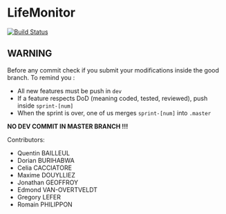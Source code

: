 LifeMonitor
============

[![Build Status](http://bouya.cloudapp.net/job/LifeMonitor-Dev/badge/icon)](http://bouya.cloudapp.net/job/LifeMonitor-Dev/)

WARNING
-------

Before any commit check if you submit your modifications inside the good branch.
To remind you :
+ All new features must be push in `dev`
+ If a feature respects DoD (meaning coded, tested, reviewed), push inside `sprint-[num]`
+ When the sprint is over, one of us merges `sprint-[num]` into `.master`

**NO DEV COMMIT IN MASTER BRANCH !!!**

Contributors:  

* Quentin BAILLEUL
* Dorian BURIHABWA
* Celia CACCIATORE
* Maxime DOUYLLIEZ
* Jonathan GEOFFROY
* Edmond VAN-OVERTVELDT
* Gregory LEFER
* Romain PHILIPPON
